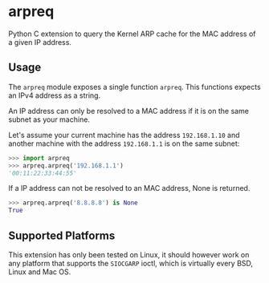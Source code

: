 arpreq
======
Python C extension to query the Kernel ARP cache for the MAC address of a given
IP address.

Usage
-----
The `arpreq` module exposes a single function `arpreq`. This functions expects
an IPv4 address as a string.

An IP address can only be resolved to a MAC address if it is on the same subnet
as your machine.

Let's assume your current machine has the address `192.168.1.10` and another
machine with the address `192.168.1.1` is on the same subnet:
```python
>>> import arpreq
>>> arpreq.arpreq('192.168.1.1')
'00:11:22:33:44:55'
```

If a IP address can not be resolved to an MAC address, None is returned.
```python
>>> arpreq.arpreq('8.8.8.8') is None
True
```

Supported Platforms
-------------------
This extension has only been tested on Linux, it should however work on any
platform that supports the `SIOCGARP` ioctl, which is virtually every BSD, Linux
and Mac OS.
